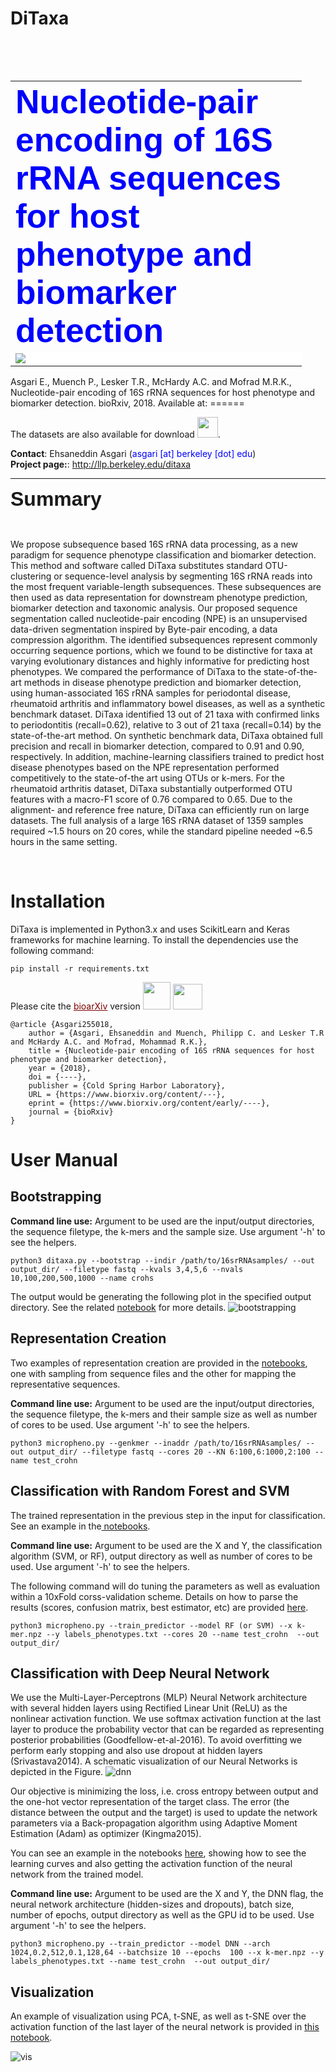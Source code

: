 # DiTaxa
<table style="height: 48px; width: 812px;">
<table style="width: 802px;">
<tbody>
<tr>
<td style="width: 450px;" colspan="2"><span style="font-size: 40pt; font-family: helvetica,arial,sans-serif;"><span style="color: #0000ff;"><strong>Nucleotide-pair encoding of 16S rRNA sequences for host phenotype and biomarker detection</strong></span></span></td>
</tr>
<tr>
<td style="width: 450px;background-color: white;" colspan="2"><img src="https://user-images.githubusercontent.com/8551117/40687526-355d0516-639b-11e8-894c-d843a1699433.png"/></td>
</tr>
</tbody>
</table>


Asgari E., Muench P., Lesker T.R., McHardy A.C. and Mofrad M.R.K., Nucleotide-pair encoding of 16S rRNA sequences for host phenotype and biomarker detection. bioRxiv, 2018. Available at: ======


 
The datasets </strong> are also available for download <a href='http://llp.berkeley.edu/ditaxa'><img class="alignnone wp-image-36" src="http://llp.berkeley.edu/wp-content/uploads/2018/01/zip.png" alt="" width="33" height="33" /></a>.

<strong>Contact</strong>: Ehsaneddin Asgari (<span style="color: #0000ff;">asgari [at] berkeley [dot] edu</span>)
<br/>
<strong>Project page:</strong>: <a href="http://llp.berkeley.edu/ditaxa">http://llp.berkeley.edu/ditaxa</a>
<hr />

<span style="font-family: helvetica,arial,sans-serif; font-size: 24pt;"><strong>Summary</strong></span>

&nbsp;

We propose subsequence based 16S rRNA data processing, as a new paradigm for sequence phenotype classification and biomarker detection. This method and software called DiTaxa substitutes standard OTU-clustering or sequence-level analysis by segmenting 16S rRNA reads into the most frequent variable-length subsequences. These subsequences are then used as data representation for downstream phenotype prediction, biomarker detection and taxonomic analysis. Our proposed sequence segmentation called nucleotide-pair encoding (NPE) is an unsupervised data-driven segmentation inspired by Byte-pair encoding, a data compression algorithm. The identified subsequences represent commonly occurring sequence portions, which we found to be distinctive for taxa at varying evolutionary distances and highly informative for predicting host phenotypes.
We compared the performance of DiTaxa to the state-of-the-art methods in disease phenotype prediction and biomarker detection, using human-associated 16S rRNA samples for periodontal disease, rheumatoid arthritis and inflammatory bowel diseases, as well as a synthetic benchmark dataset. DiTaxa identified 13 out of 21 taxa with confirmed links to periodontitis (recall=0.62), relative to 3 out of 21 taxa (recall=0.14) by the state-of-the-art method. On synthetic benchmark data, DiTaxa obtained full precision and recall in biomarker detection, compared to 0.91 and 0.90, respectively. In addition, machine-learning classifiers trained to predict host disease phenotypes based on the NPE representation performed competitively to the state-of-the art using OTUs or k-mers. For the rheumatoid arthritis dataset, DiTaxa substantially outperformed OTU features with a macro-F1 score of 0.76 compared to 0.65. Due to the alignment- and reference free nature, DiTaxa can efficiently run on large datasets. The full analysis of a large 16S rRNA dataset of 1359 samples required ~1.5 hours on 20 cores, while the standard pipeline needed ~6.5 hours in the same setting.

&nbsp;</td>
</tr>
</tbody>

</table>


<h1>Installation</h1>

DiTaxa is implemented in Python3.x and uses ScikitLearn and Keras frameworks for machine learning. To install the dependencies use the following command:
```
pip install -r requirements.txt
```

Please cite the <a style="color: #800000;" href="https://www.biorxiv.org/content/early/2018/01/31/255018">bioarXiv</a> version  <a href="https://www.biorxiv.org/highwire/citation/78275/bibtext"><img class="alignnone wp-image-142" src="http://llp.berkeley.edu/wp-content/uploads/2018/01/bibtex-icon.png" alt="" width="44" height="44" /></a> <a href="https://www.biorxiv.org/highwire/citation/78275/mendeley"><img class="alignnone wp-image-143" src="http://llp.berkeley.edu/wp-content/uploads/2018/01/Apps-Mendeley-icon-150x150.png" alt="" width="47" height="41" /></a>

```
@article {Asgari255018,
	author = {Asgari, Ehsaneddin and Muench, Philipp C. and Lesker T.R and McHardy A.C. and Mofrad, Mohammad R.K.},
	title = {Nucleotide-pair encoding of 16S rRNA sequences for host phenotype and biomarker detection},
	year = {2018},
	doi = {----},
	publisher = {Cold Spring Harbor Laboratory},
	URL = {https://www.biorxiv.org/content/---},
	eprint = {https://www.biorxiv.org/content/early/----},
	journal = {bioRxiv}
}

```

<h1> User Manual </h1>

<h2>Bootstrapping</h2>

<b>Command line use:</b> Argument to be used are the input/output directories, the sequence filetype, the k-mers and the sample size. Use argument '-h' to see the helpers.
```
python3 ditaxa.py --bootstrap --indir /path/to/16srRNAsamples/ --out output_dir/ --filetype fastq --kvals 3,4,5,6 --nvals 10,100,200,500,1000 --name crohs
```
The output would be generating the following plot in the specified output directory. See the related <a href="https://github.com/ehsanasgari/MicroPheno/blob/master/notebooks/1.Bootstrapping.ipynb">notebook</a> for more details.
<img src="https://user-images.githubusercontent.com/8551117/35446008-af953ad6-02b3-11e8-9b33-06d1f4b429f3.png" alt="bootstrapping" />


<h2>Representation Creation</h2>
Two examples of representation creation are provided in the <a href="https://github.com/ehsanasgari/MicroPheno/blob/master/notebooks/2.%20k-mer%20Representation%20Creation%20with%20sub-sampling%20or%20without.ipynb">notebooks</a>, one with sampling from sequence files and the other for mapping the representative sequences.

<b>Command line use:</b> Argument to be used are the input/output directories, the sequence filetype, the k-mers and their sample size as well as number of cores to be used. Use argument '-h' to see the helpers.

```
python3 micropheno.py --genkmer --inaddr /path/to/16srRNAsamples/ --out output_dir/ --filetype fastq --cores 20 --KN 6:100,6:1000,2:100 --name test_crohn
```

<h2>Classification with Random Forest and SVM</h2>

The trained representation in the previous step in the input for classification.
See an example in the<a href="https://github.com/ehsanasgari/MicroPheno/blob/master/notebooks/3.%20Classification_classical_classifiers.ipynb"> notebooks</a>.

<b>Command line use:</b> Argument to be used are the X and Y, the classification algorithm (SVM, or RF), output directory as well as number of cores to be used. Use argument '-h' to see the helpers.

The following command will do tuning the parameters as well as evaluation within a 10xFold corss-validation scheme. Details on how to parse the results (scores, confusion matrix, best estimator, etc) are provided <a href="https://github.com/ehsanasgari/MicroPheno/blob/master/notebooks/3.%20Classification_classical_classifiers.ipynb"> here</a>.

```
python3 micropheno.py --train_predictor --model RF (or SVM) --x k-mer.npz --y labels_phenotypes.txt --cores 20 --name test_crohn  --out output_dir/
```

<h2>Classification with Deep Neural Network</h2>
We use the Multi-Layer-Perceptrons (MLP) Neural Network architecture with several hidden layers using Rectified Linear Unit (ReLU) as the nonlinear activation function. We use softmax activation function at the last layer to produce the probability vector that can be regarded as representing posterior probabilities (Goodfellow-et-al-2016). To avoid overfitting we perform early stopping and also use dropout at hidden layers (Srivastava2014). A schematic visualization of our Neural Networks is depicted in the Figure.

<img src="https://user-images.githubusercontent.com/8551117/35446216-4ec1eb7c-02b4-11e8-9421-043ec1f9ed96.png" alt="dnn" />

Our objective is minimizing the loss, i.e. cross entropy between output and the one-hot vector representation of the target class. The error (the distance between the output and the target) is used to update the network parameters via a Back-propagation algorithm using Adaptive Moment Estimation (Adam) as optimizer (Kingma2015).

You can see an example in the notebooks <a href="https://github.com/ehsanasgari/MicroPheno/blob/master/notebooks/4.%20Classification%20Deep%20Learning.ipynb">here</a>, showing how to see the learning curves and also getting the activation function of the neural network from the trained model.

<b>Command line use:</b> Argument to be used are the X and Y, the DNN flag, the neural network architecture (hidden-sizes and dropouts), batch size, number of epochs, output directory as well as the GPU id to be used. Use argument '-h' to see the helpers.

```
python3 micropheno.py --train_predictor --model DNN --arch 1024,0.2,512,0.1,128,64 --batchsize 10 --epochs  100 --x k-mer.npz --y labels_phenotypes.txt --name test_crohn  --out output_dir/
```


<h2>Visualization</h2>

An example of visualization using PCA, t-SNE, as well as t-SNE over the activation function of the last layer of the neural network is provided in <a href="https://github.com/ehsanasgari/MicroPheno/blob/master/notebooks/5.%20Visualization.ipynb">this notebook</a>.


![vis](https://user-images.githubusercontent.com/8551117/35447281-8f58b064-02b7-11e8-9a97-affe35573ba5.png)


